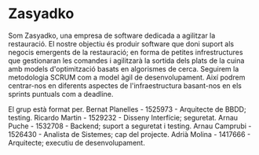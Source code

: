 # Zasyadko
Som Zasyadko, una empresa de software dedicada a agilitzar la restauració.
El nostre objectiu és produir software que doni suport als negocis emergents de la restauració; en forma de petites infrestructures que gestionaran les comandes i agilitzarà la sortida dels plats de la cuina amb models d'optimització basats en algorismes de cerca.
Seguirem la metodologia SCRUM com a model àgil de desenvolupament. Així podrem centrar-nos en diferents aspectes de l'infraestructura basant-nos en els sprints puntuals com a deadline. 

El grup està format per.
  Bernat Planelles - 1525973 - Arquitecte de BBDD; testing.
  Ricardo Martin - 1529232 - Disseny Interfície; seguretat.
  Arnau Puche - 1532708 - Backend; suport a seguretat i testing.
  Arnau Camprubi - 1526430 - Analista de Sistemes; cap del projecte.
  Adrià Molina - 1417666 - Arquitecte; executiu de desenvolupament.

  
